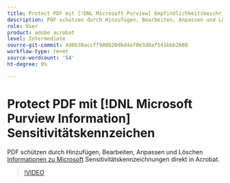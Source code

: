 ```yaml
---
title: Protect PDF mit [!DNL Microsoft Purview] Empfindlichkeitsbeschriftungen
description: PDF schützen durch Hinzufügen, Bearbeiten, Anpassen und Löschen [!DNL Microsoft Purview] Empfindlichkeit Beschriftungen direkt in Acrobat
role: User
product: adobe acrobat
level: Intermediate
source-git-commit: 4d6b38accff980b20dbd4af0e3d8af541bbb2680
workflow-type: tm+mt
source-wordcount: '54'
ht-degree: 0%

---
```


# Protect PDF mit [!DNL Microsoft Purview Information] Sensitivitätskennzeichen

PDF schützen durch Hinzufügen, Bearbeiten, Anpassen und Löschen [Informationen zu Microsoft](https://learn.microsoft.com/en-us/microsoft-365/compliance/information-protection?view=o365-worldwide) Sensitivitätskennzeichnungen direkt in Acrobat.

>[!VIDEO](https://video.tv.adobe.com/v/3410552?learn=on&hidetitle=true&autoplay=true)